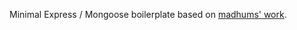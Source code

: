 Minimal Express / Mongoose boilerplate based on [madhums' work](https://github.com/madhums/node-express-mongoose).